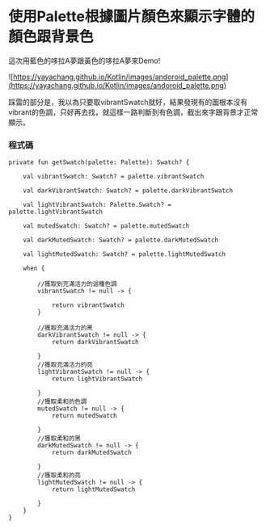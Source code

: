 # 使用Palette根據圖片顏色來顯示字體的顏色跟背景色
這次用藍色的哆拉A夢跟黃色的哆拉A夢來Demo!

![https://yayachang.github.io/Kotlin/images/andoroid_palette.png](https://yayachang.github.io/Kotlin/images/andoroid_palette.png)

踩雷的部分是，我以為只要取vibrantSwatch就好，結果發現有的圖根本沒有vibrant的色調，只好再去找，就這樣一路判斷到有色調，截出來字跟背景才正常顯示。

### 程式碼
```
private fun getSwatch(palette: Palette): Swatch? {

    val vibrantSwatch: Swatch? = palette.vibrantSwatch

    val darkVibrantSwatch: Swatch? = palette.darkVibrantSwatch

    val lightVibrantSwatch: Palette.Swatch? = palette.lightVibrantSwatch

    val mutedSwatch: Swatch? = palette.mutedSwatch

    val darkMutedSwatch: Swatch? = palette.darkMutedSwatch

    val lightMutedSwatch: Swatch? = palette.lightMutedSwatch

    when {

        //獲取到充滿活力的這種色調
        vibrantSwatch != null -> {

            return vibrantSwatch
        }

        //獲取充滿活力的黑
        darkVibrantSwatch != null -> {
            return darkVibrantSwatch

        }
        //獲取充滿活力的亮
        lightVibrantSwatch != null -> {
            return lightVibrantSwatch

        }
        //獲取柔和的色調
        mutedSwatch != null -> {
            return mutedSwatch

        }
        //獲取柔和的黑
        darkMutedSwatch != null -> {
            return darkMutedSwatch

        }
        //獲取柔和的亮
        lightMutedSwatch != null -> {
            return lightMutedSwatch

        }
    }
}
```
